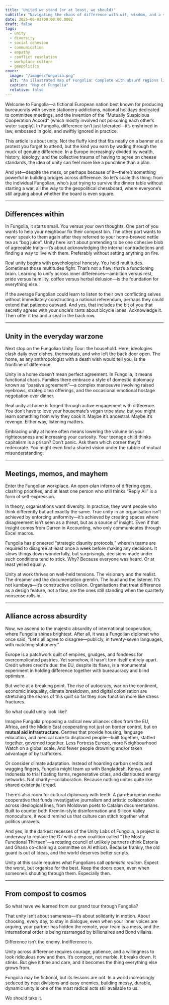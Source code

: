 ```yaml
---
title: 'United we stand (or at least, we should)'
subtitle: "Navigating the chaos of difference with wit, wisdom, and a splash of dry humour"
date: 2025-06-03T00:00:00.000Z
draft: false
tags: 
  - unity
  - diversity
  - social cohesion
  - communication
  - empathy
  - conflict resolution
  - workplace culture
  - geopolitics
cover:
  image: "/images/fungolia.png"
  alt: "An illustrated map of Fungolia: Complete with absurd regions like 'Disagreement Valley' and 'Policy Plateau', styled like a medieval map but with modern satire." 
  caption: "Map of Fungolia"
  relative: false 
---
```


Welcome to Fungolia—a fictional European nation best known for producing bureaucrats with severe stationery addictions, national holidays dedicated to committee meetings, and the invention of the “Mutually Suspicious Cooperation Accord” (which mostly involved not poisoning each other’s water supply). In Fungolia, difference isn’t just tolerated—it’s enshrined in law, embossed in gold, and swiftly ignored in practice.

This article is about unity. Not the fluffy kind that fits neatly on a banner at a protest you forget to attend, but the kind you earn by wading through the muck of genuine difference. In a Europe increasingly divided by wealth, history, ideology, and the collective trauma of having to agree on cheese standards, the idea of unity can feel more like a punchline than a plan.

And yet—despite the mess, or perhaps because of it—there’s something powerful in building bridges across difference. So let’s scale this thing: from the individual Fungolian, who’s just trying to survive the dinner table without starting a war, all the way to the geopolitical chessboard, where everyone’s still arguing about whether the board is even square.

---

## Differences within

In Fungolia, it starts small. You versus your own thoughts. One part of you wants to help your neighbour fix their compost bin. The other part wants to never speak to them again after they referred to your home-brewed nettle tea as “bog juice”. Unity here isn’t about pretending to be one cohesive blob of agreeable traits—it’s about acknowledging the internal contradictions and finding a way to live with them. Preferably without setting anything on fire.

Real unity begins with psychological honesty. You hold multitudes. Sometimes those multitudes fight. That’s not a flaw; that’s a functioning brain. Learning to unify across inner differences—ambition versus rest, pride versus humility, coffee versus herbal delusion—is the foundation for everything else.

If the average Fungolian could learn to listen to their own conflicting selves without immediately constructing a national referendum, perhaps they could extend that patience outward. And yes, that includes the bit of you that secretly agrees with your uncle’s rants about bicycle lanes. Acknowledge it. Then offer it tea and a seat in the back row.

---

## Unity in the everyday warzone

Next stop on the Fungolian Unity Tour: the household. Here, ideologies clash daily over dishes, thermostats, and who left the back door open. The home, as any anthropologist with a death wish would tell you, is the frontline of difference.

Unity in a home doesn’t mean perfect agreement. In Fungolia, it means functional chaos. Families there embrace a style of domestic diplomacy known as “passive agreement”—a complex manoeuvre involving raised eyebrows, strategic tea offerings, and the occasional emotional hostage negotiation over dinner.

Real unity at home is forged through active engagement with difference. You don’t have to love your housemate’s vegan tripe stew, but you might learn something from why they cook it. Maybe it’s ancestral. Maybe it’s revenge. Either way, listening matters.

Embracing unity at home often means lowering the volume on your righteousness and increasing your curiosity. Your teenage child thinks capitalism is a prison? Don’t panic. Ask them which corner they’d redecorate. You might even find a shared vision under the rubble of mutual misunderstanding.

---

## Meetings, memos, and mayhem

Enter the Fungolian workplace. An open-plan inferno of differing egos, clashing priorities, and at least one person who still thinks “Reply All” is a form of self-expression.

In theory, organisations want diversity. In practice, they want people who think differently but act exactly the same. True unity in an organisation isn’t achieved by enforcing uniformity—it’s achieved by creating spaces where disagreement isn’t seen as a threat, but as a source of insight. Even if that insight comes from Darren in Accounting, who only communicates through Excel macros.

Fungolia has pioneered “strategic disunity protocols,” wherein teams are required to disagree at least once a week before making any decisions. It slows things down wonderfully, but surprisingly, decisions made under such conditions tend to stick. Why? Because everyone was heard. Or at least yelled equally.

Unity at work thrives on well-held tensions. The visionary and the realist. The dreamer and the documentation gremlin. The loud and the listener. It’s not kumbaya—it’s constructive collision. Organisations that treat difference as a design feature, not a flaw, are the ones still standing when the quarterly nonsense rolls in.

---

## Alliance across absurdity

Now, we ascend to the majestic absurdity of international cooperation, where Fungolia shines brightest. After all, it was a Fungolian diplomat who once said, “Let’s all agree to disagree—publicly, in twenty-seven languages, with matching stationery.”

Europe is a patchwork quilt of empires, grudges, and fondness for overcomplicated pastries. Yet somehow, it hasn’t torn itself entirely apart. Credit where credit’s due: the EU, despite its flaws, is a monumental experiment in holding difference together with bureaucracy and blind optimism.

But we’re at a breaking point. The rise of autocracy, war on the continent, economic inequality, climate breakdown, and digital colonisation are stretching the seams of this quilt so far they now function more like stress fractures.

So what could unity look like?

Imagine Fungolia proposing a radical new alliance: cities from the EU, Africa, and the Middle East cooperating not 
just on border control, but on **mutual aid infrastructure**. Centres that provide housing, language education, and 
medical care to displaced people—built together, staffed together, governed together. Less Fortress Europe, more 
Neighbourhood Watch on a global scale. And fewer people drowning and/or taken advantage of by traffickers.

Or consider climate adaptation. Instead of hoarding carbon credits and wagging fingers, Fungolia might team up with 
Bangladesh, Kenya, and Indonesia to trial floating farms, regenerative cities, and distributed energy networks. 
Not charity—collaboration. Because nothing unites quite like shared existential dread.

There’s also room for cultural diplomacy with teeth. A pan-European media cooperative that funds investigative 
journalism and artistic collaboration across ideological lines, from Moldovan poets to Catalan documentarians. 
Built to counter both Kremlin-style disinformation and Silicon Valley monoculture, it would remind us that culture 
can stitch together what politics unravels.

And yes, in the darkest recesses of the Unity Labs of Fungolia, a project is underway to replace the G7 with a 
new coalition called “The Mostly Functional Thirteen”—a rotating council of unlikely partners (think Estonia and 
Ghana co-chairing a committee on AI ethics). Because frankly, the old guard is out of ideas, and the world deserves 
better scripts.

Unity at this scale requires what Fungolians call *optimistic realism*. Expect the worst, but organise for the best. 
Keep the doors open, even when someone’s shouting through them. Especially then.

---

## From compost to cosmos

So what have we learned from our grand tour through Fungolia?

That unity isn’t about sameness—it’s about solidarity in motion. About choosing, every day, to stay in dialogue, even when your inner voices are arguing, your partner has hidden the remote, your team is a mess, and the international order is being rearranged by billionaires and Bond villains.

Difference isn’t the enemy. Indifference is.

Unity across difference requires courage, patience, and a willingness to look ridiculous now and then. It’s compost, not marble. It breaks down. It stinks. But give it time and care, and it becomes the thing everything else grows from.

Fungolia may be fictional, but its lessons are not. In a world increasingly seduced by neat divisions and easy enemies, building messy, durable, dynamic unity is one of the most radical acts still available to us.

We should take it.
